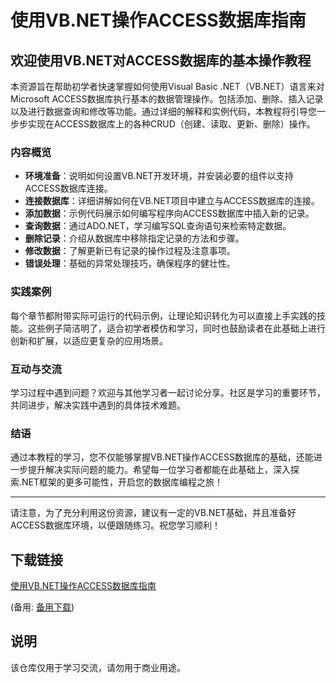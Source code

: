 # 使用VB.NET操作ACCESS数据库指南

## 欢迎使用VB.NET对ACCESS数据库的基本操作教程

本资源旨在帮助初学者快速掌握如何使用Visual Basic .NET（VB.NET）语言来对Microsoft ACCESS数据库执行基本的数据管理操作。包括添加、删除、插入记录以及进行数据查询和修改等功能。通过详细的解释和实例代码，本教程将引导您一步步实现在ACCESS数据库上的各种CRUD（创建、读取、更新、删除）操作。

### 内容概览

- **环境准备**：说明如何设置VB.NET开发环境，并安装必要的组件以支持ACCESS数据库连接。
- **连接数据库**：详细讲解如何在VB.NET项目中建立与ACCESS数据库的连接。
- **添加数据**：示例代码展示如何编写程序向ACCESS数据库中插入新的记录。
- **查询数据**：通过ADO.NET，学习编写SQL查询语句来检索特定数据。
- **删除记录**：介绍从数据库中移除指定记录的方法和步骤。
- **修改数据**：了解更新已有记录的操作过程及注意事项。
- **错误处理**：基础的异常处理技巧，确保程序的健壮性。

### 实践案例

每个章节都附带实际可运行的代码示例，让理论知识转化为可以直接上手实践的技能。这些例子简洁明了，适合初学者模仿和学习，同时也鼓励读者在此基础上进行创新和扩展，以适应更复杂的应用场景。

### 互动与交流

学习过程中遇到问题？欢迎与其他学习者一起讨论分享。社区是学习的重要环节，共同进步，解决实践中遇到的具体技术难题。

### 结语

通过本教程的学习，您不仅能够掌握VB.NET操作ACCESS数据库的基础，还能进一步提升解决实际问题的能力。希望每一位学习者都能在此基础上，深入探索.NET框架的更多可能性，开启您的数据库编程之旅！

---

请注意，为了充分利用这份资源，建议有一定的VB.NET基础，并且准备好ACCESS数据库环境，以便跟随练习。祝您学习顺利！

## 下载链接
[使用VB.NET操作ACCESS数据库指南](https://pan.quark.cn/s/ce533a9b71b8) 

(备用: [备用下载](https://pan.baidu.com/s/1jXJ2p65aHMkXPqrAxkfz2g?pwd=1234))

## 说明

该仓库仅用于学习交流，请勿用于商业用途。
